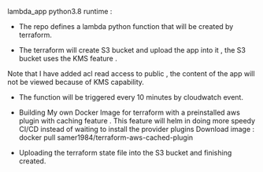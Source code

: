 lambda_app python3.8 runtime :

- The repo defines a lambda python function that will be created by terraform.

- The terraform will create S3 bucket and upload the app into it , the S3 bucket uses the KMS feature .

Note that I have added acl read access to public , the content of the app will not be viewed because of KMS capability.

- The function will be triggered every 10 minutes by cloudwatch event.

- Building My own Docker Image for terraform with a preinstalled aws plugin with caching feature .
  This feature will helm in doing more speedy CI/CD instead of waiting to install the provider plugins
  Download image : docker pull samer1984/terraform-aws-cached-plugin

- Uploading the terraform state file into the S3 bucket and finishing created.
